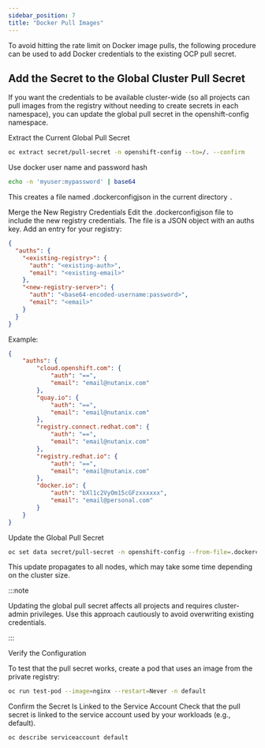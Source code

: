 ```yaml
---
sidebar_position: 7
title: "Docker Pull Images"
---
```


To avoid hitting the rate limit on Docker image pulls, the following procedure can be used to add Docker credentials to the existing OCP pull secret.


## Add the Secret to the Global Cluster Pull Secret

If you want the credentials to be available cluster-wide (so all projects can pull images from the registry without needing to create secrets in each namespace), you can update the global pull secret in the openshift-config namespace.

Extract the Current Global Pull Secret

```bash
oc extract secret/pull-secret -n openshift-config --to=/. --confirm
```

Use docker user name and password hash

```bash
echo -n 'myuser:mypassword' | base64
```

This creates a file named .dockerconfigjson in the current directory ``.``

Merge the New Registry Credentials
Edit the .dockerconfigjson file to include the new registry credentials. The file is a JSON object with an auths key. Add an entry for your registry:

```json  {7,8,9}
{
  "auths": {
    "<existing-registry>": {
      "auth": "<existing-auth>",
      "email": "<existing-email>"
    },
    "<new-registry-server>": {
      "auth": "<base64-encoded-username:password>",
      "email": "<email>"
    }
  }
}
```

Example:

```json {19,20,21}
{
    "auths": {
        "cloud.openshift.com": {
            "auth": "==",
            "email": "email@nutanix.com"
        },
        "quay.io": {
            "auth": "==",
            "email": "email@nutanix.com"
        },
        "registry.connect.redhat.com": {
            "auth": "==",
            "email": "email@nutanix.com"
        },
        "registry.redhat.io": {
            "auth": "==",
            "email": "email@nutanix.com"
        },
        "docker.io": {
            "auth": "bXl1c2VyOm15cGFzxxxxxx",
            "email": "email@personal.com"
        }
    }
}
```

Update the Global Pull Secret

```bash
oc set data secret/pull-secret -n openshift-config --from-file=.dockerconfigjson=.dockerconfigjson
```

This update propagates to all nodes, which may take some time depending on the cluster size.

:::note

Updating the global pull secret affects all projects and requires cluster-admin privileges. Use this approach cautiously to avoid overwriting existing credentials.

:::

Verify the Configuration

To test that the pull secret works, create a pod that uses an image from the private registry:

```bash
oc run test-pod --image=nginx --restart=Never -n default
```


Confirm the Secret Is Linked to the Service Account
Check that the pull secret is linked to the service account used by your workloads (e.g., default).

```bash
oc describe serviceaccount default
```
